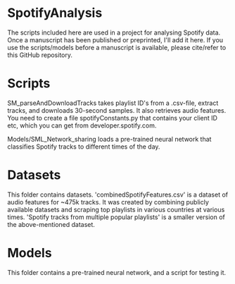 # SpotifyAnalysis

The scripts included here are used in a project for analysing Spotify data.
Once a manuscript has been published or preprinted, I'll add it here.
If you use the scripts/models before a manuscript is available, please cite/refer to this GitHub repository.

# Scripts

SM_parseAndDownloadTracks takes playlist ID's from a .csv-file, extract tracks, and downloads 30-second samples. It also retrieves audio features.
You need to create a file spotifyConstants.py that contains your client ID etc, which you can get from developer.spotify.com.

Models/SML_Network_sharing loads a pre-trained neural network that classifies Spotify tracks to different times of the day.

# Datasets

This folder contains datasets.
'combinedSpotifyFeatures.csv' is a dataset of audio features for ~475k tracks. It was created by combining publicly available datasets and scraping top playlists in various countries at various times.
'Spotify tracks from multiple popular playlists' is a smaller version of the above-mentioned dataset.

# Models

This folder contains a pre-trained neural network, and a script for testing it.
